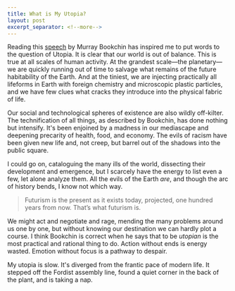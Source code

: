 ```yaml
---
title: What is My Utopia?
layout: post
excerpt_separator: <!--more-->
---
```


Reading this [speech](http://unevenearth.org/2019/10/bookchin_doing_the_impossible/) by Murray Bookchin has inspired me to put words to the question of Utopia.<!--more--> It is clear that our world is out of balance. This is true at all scales of human activity. At the grandest scale—the planetary—we are quickly running out of time to salvage what remains of the future habitability of the Earth. And at the tiniest, we are injecting practically all lifeforms in Earth with foreign chemistry and microscopic plastic particles, and we have few clues what cracks they introduce into the physical fabric of life.

Our social and technological spheres of existence are also wildly off-kilter. The technification of all things, as described by Bookchin, has done nothing but intensify. It's been enjoined by a madness in our mediascape and deepening precarity of health, food, and economy. The evils of racism have been given new life and, not creep, but barrel out of the shadows into the public square.

I could go on, cataloguing the many ills of the world, dissecting their development and emergence, but I scarcely have the energy to list even a few, let alone analyze them. All the evils of the Earth _are_, and though the arc of history bends, I know not which way.

> Futurism is the present as it exists today, projected, one hundred years from now. That’s what futurism is.

We might act and negotiate and rage, mending the many problems around us one by one, but without knowing our destination we can hardly plot a course. I think Bookchin is correct when he says that to be *utopian* is the most practical and rational thing to do. Action without ends is energy wasted. Emotion without focus is a pathway to despair.

My utopia is slow. It's diverged from the frantic pace of modern life. It stepped off the Fordist assembly line, found a quiet corner in the back of the plant, and is taking a nap. 
